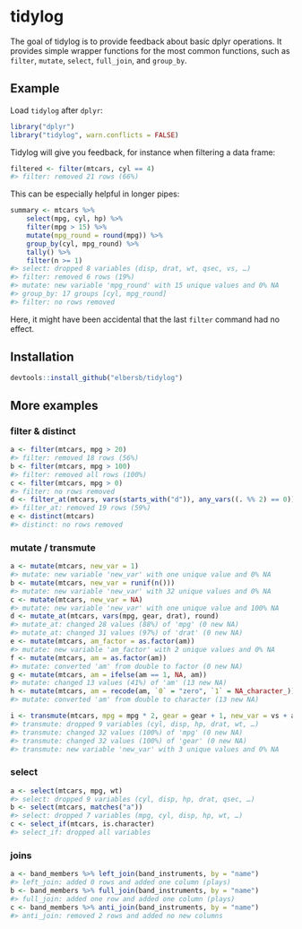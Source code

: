 
<!-- README.md is generated from README.Rmd. Please edit that file -->

# tidylog

The goal of tidylog is to provide feedback about basic dplyr operations.
It provides simple wrapper functions for the most common functions, such
as `filter`, `mutate`, `select`, `full_join`, and `group_by`.

## Example

Load `tidylog` after `dplyr`:

``` r
library("dplyr")
library("tidylog", warn.conflicts = FALSE)
```

Tidylog will give you feedback, for instance when filtering a data
frame:

``` r
filtered <- filter(mtcars, cyl == 4)
#> filter: removed 21 rows (66%)
```

This can be especially helpful in longer pipes:

``` r
summary <- mtcars %>%
    select(mpg, cyl, hp) %>%
    filter(mpg > 15) %>%
    mutate(mpg_round = round(mpg)) %>%
    group_by(cyl, mpg_round) %>%
    tally() %>%
    filter(n >= 1)
#> select: dropped 8 variables (disp, drat, wt, qsec, vs, …) 
#> filter: removed 6 rows (19%) 
#> mutate: new variable 'mpg_round' with 15 unique values and 0% NA 
#> group_by: 17 groups [cyl, mpg_round] 
#> filter: no rows removed
```

Here, it might have been accidental that the last `filter` command had
no effect.

## Installation

``` r
devtools::install_github("elbersb/tidylog")
```

## More examples

### filter & distinct

``` r
a <- filter(mtcars, mpg > 20)
#> filter: removed 18 rows (56%)
b <- filter(mtcars, mpg > 100)
#> filter: removed all rows (100%)
c <- filter(mtcars, mpg > 0)
#> filter: no rows removed
d <- filter_at(mtcars, vars(starts_with("d")), any_vars((. %% 2) == 0))
#> filter_at: removed 19 rows (59%)
e <- distinct(mtcars)
#> distinct: no rows removed
```

### mutate / transmute

``` r
a <- mutate(mtcars, new_var = 1)
#> mutate: new variable 'new_var' with one unique value and 0% NA
b <- mutate(mtcars, new_var = runif(n()))
#> mutate: new variable 'new_var' with 32 unique values and 0% NA
c <- mutate(mtcars, new_var = NA)
#> mutate: new variable 'new_var' with one unique value and 100% NA
d <- mutate_at(mtcars, vars(mpg, gear, drat), round)
#> mutate_at: changed 28 values (88%) of 'mpg' (0 new NA) 
#> mutate_at: changed 31 values (97%) of 'drat' (0 new NA)
e <- mutate(mtcars, am_factor = as.factor(am))
#> mutate: new variable 'am_factor' with 2 unique values and 0% NA
f <- mutate(mtcars, am = as.factor(am))
#> mutate: converted 'am' from double to factor (0 new NA)
g <- mutate(mtcars, am = ifelse(am == 1, NA, am))
#> mutate: changed 13 values (41%) of 'am' (13 new NA)
h <- mutate(mtcars, am = recode(am, `0` = "zero", `1` = NA_character_))
#> mutate: converted 'am' from double to character (13 new NA)

i <- transmute(mtcars, mpg = mpg * 2, gear = gear + 1, new_var = vs + am)
#> transmute: dropped 9 variables (cyl, disp, hp, drat, wt, …) 
#> transmute: changed 32 values (100%) of 'mpg' (0 new NA) 
#> transmute: changed 32 values (100%) of 'gear' (0 new NA) 
#> transmute: new variable 'new_var' with 3 unique values and 0% NA
```

### select

``` r
a <- select(mtcars, mpg, wt)
#> select: dropped 9 variables (cyl, disp, hp, drat, qsec, …)
b <- select(mtcars, matches("a"))
#> select: dropped 7 variables (mpg, cyl, disp, hp, wt, …)
c <- select_if(mtcars, is.character)
#> select_if: dropped all variables
```

### joins

``` r
a <- band_members %>% left_join(band_instruments, by = "name")
#> left_join: added 0 rows and added one column (plays)
b <- band_members %>% full_join(band_instruments, by = "name")
#> full_join: added one row and added one column (plays)
c <- band_members %>% anti_join(band_instruments, by = "name")
#> anti_join: removed 2 rows and added no new columns
```
